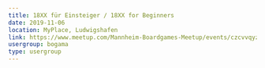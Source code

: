 ```yaml
---
title: 18XX für Einsteiger / 18XX for Beginners
date: 2019-11-06
location: MyPlace, Ludwigshafen
link: https://www.meetup.com/Mannheim-Boardgames-Meetup/events/czcvvqyzpbjb/
usergroup: bogama
type: usergroup
---
```

